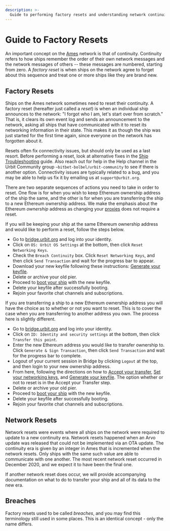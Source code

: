 ```yaml
---
description: >-
  Guide to performing factory resets and understanding network continuity in Urbit.
---
```


# Guide to Factory Resets

An important concept on the [Ames](../../urbit-os/kernel/ames/) network is that of continuity. Continuity refers to how ships remember the order of their own network messages and the network messages of others -- these messages are numbered, starting from zero. A _factory reset_ is when ships on the network agree to forget about this sequence and treat one or more ships like they are brand new.

## Factory Resets <a href="#factory-resets" id="factory-resets"></a>

Ships on the Ames network sometimes need to reset their continuity. A factory reset (hereafter just called a _reset_) is when an individual ship announces to the network: "I forgot who I am, let's start over from scratch." That is, it clears its own event log and sends an announcement to the network, asking all ships that have communicated with it to reset its networking information in their state. This makes it as though the ship was just started for the first time again, since everyone on the network has forgotten about it.

Resets often fix connectivity issues, but should only be used as a last resort. Before performing a reset, look at alternative fixes in the [Ship Troubleshooting](../os/ship-troubleshooting.md) guide. Also reach out for help in the Help channel in the Urbit Community group `~bitbet-bolbel/urbit-community` to see if there is another option. Connectivity issues are typically related to a bug, and you may be able to help us fix it by emailing us at `support@urbit.org`.

There are two separate sequences of actions you need to take in order to reset. One flow is for when you wish to keep Ethereum ownership address of the ship the same, and the other is for when you are transferring the ship to a new Ethereum ownership address. We make the emphasis about the Ethereum _ownership_ address as changing your [proxies](proxies.md) does not require a reset.

If you will be keeping your ship at the same Ethereum ownership address and would like to perform a reset, follow the steps below.

* Go to [bridge.urbit.org](https://bridge.urbit.org) and log into your identity.
* Click on `OS: Urbit OS Settings` at the bottom, then click `Reset Networking Keys`.
* Check the `Breach Continuity` box. Click `Reset Networking Keys`, and then click `Send Transaction` and wait for the progress bar to appear.
* Download your new keyfile following these instructions: [Generate your keyfile](using-bridge.md#generate-your-keyfile).
* Delete or archive your old pier.
* Proceed to [boot your ship](../../get-on-urbit.md#boot-up-your-urbit) with the new keyfile.
* Delete your keyfile after successfully booting.
* Rejoin your favorite chat channels and subscriptions.

If you are transferring a ship to a new Ethereum ownership address you will have the choice as to whether or not you want to reset. This is to cover the case when you are transferring to another address you own. The process here is slightly different.

* Go to [bridge.urbit.org](https://bridge.urbit.org) and log into your identity.
* Click on `ID: Identity and security settings` at the bottom, then click `Transfer this point`.
* Enter the new Ethereum address you would like to transfer ownership to. Click `Generate & Sign Transaction`, then click `Send Transaction` and wait for the progress bar to complete.
* Logout of your current session in Bridge by clicking `Logout` at the top, and then login to your new ownership address.
* From here, following the directions on how to [Accept your transfer](using-bridge.md#accept-your-transfer), [Set your networking keys](using-bridge.md#set-your-networking-keys), and [Generate your keyfile](using-bridge.md#generate-your-keyfile). The option whether or not to reset is in the Accept your Transfer step.
* Delete or archive your old pier.
* Proceed to [boot your ship](../../get-on-urbit.md#boot-up-your-urbit) with the new keyfile.
* Delete your keyfile after successfully booting.
* Rejoin your favorite chat channels and subscriptions.

## Network Resets <a href="#network-resets" id="network-resets"></a>

Network resets were events where all ships on the network were required to update to a new continuity era. Network resets happened when an Arvo update was released that could not be implemented via an OTA update. The continuity era is given by an integer in Ames that is incremented when the network resets. Only ships with the same such value are able to communicate with one another. The most recent network reset occurred in December 2020, and we expect it to have been the final one.

If another network reset does occur, we will provide accompanying documentation on what to do to transfer your ship and all of its data to the new era.

## Breaches <a href="#breaches" id="breaches"></a>

Factory resets used to be called _breaches_, and you may find this terminology still used in some places. This is an identical concept - only the name differs.
